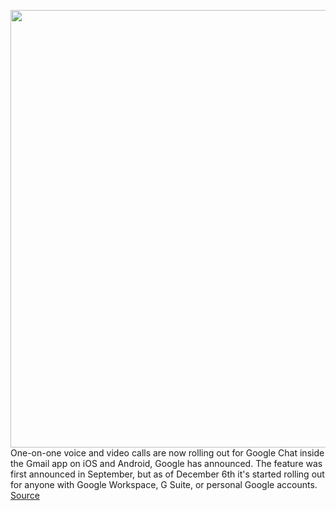 <img src='https://cdn.vox-cdn.com/thumbor/zca6s88UA_B6CR7E40-QLYvu0NY=/0x0:1629x1086/1200x800/filters:focal(685x413:945x673)/cdn.vox-cdn.com/uploads/chorus_image/image/70238700/gmail_calls.0.jpg' width='700px' /><br/>
One-on-one voice and video calls are now rolling out for Google Chat inside the Gmail app on iOS and Android, Google has announced. The feature was first announced in September, but as of December 6th it's started rolling out for anyone with Google Workspace, G Suite, or personal Google accounts.
<a href='https://www.theverge.com/2021/12/7/22821985/gmail-audio-video-calls-google-chat-meet'> Source <a/>